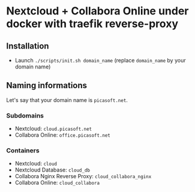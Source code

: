 # Nextcloud + Collabora Online under docker with traefik reverse-proxy

## Installation

- Launch `./scripts/init.sh domain_name` (replace `domain_name` by your domain name)

## Naming informations

Let's say that your domain name is `picasoft.net`.

### Subdomains

- Nextcloud: `cloud.picasoft.net`
- Collabora Online: `office.picasoft.net`

### Containers

- Nextcloud: `cloud`
- Nextcloud Database: `cloud_db`
- Collabora Nginx Reverse Proxy: `cloud_collabora_nginx`
- Collabora Online: `cloud_collabora`
